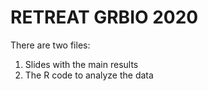 # RETREAT GRBIO 2020

There are two files:
1) Slides with the main results
2) The R code to analyze the data 
